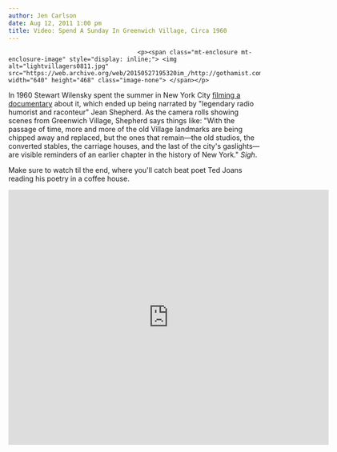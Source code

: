 ```yaml
---
author: Jen Carlson
date: Aug 12, 2011 1:00 pm
title: Video: Spend A Sunday In Greenwich Village, Circa 1960
---
```


	
										<p><span class="mt-enclosure mt-enclosure-image" style="display: inline;"> <img alt="lightvillagers0811.jpg" src="https://web.archive.org/web/20150527195320im_/http://gothamist.com/attachments/arts_jen/lightvillagers0811.jpg" width="640" height="468" class="image-none"> </span></p>

<p>In 1960 Stewart Wilensky spent the summer in New York City <a href="https://web.archive.org/web/20150527195320/http://seanwilentz.com/2010/08/05/greenwich-village-sunday-1960/">filming a documentary</a> about it, which ended up being narrated by &quot;legendary radio humorist and raconteur&quot; Jean Shepherd. As the camera rolls showing scenes from Greenwich Village, Shepherd says things like: &quot;With the passage of time, more and more of the old Village landmarks are being chipped away and replaced, but the ones that remain&#x2014;the old studios, the converted stables, the carriage houses, and the last of the city&apos;s gaslights&#x2014;are visible reminders of an earlier chapter in the history of New York.&quot; <em>Sigh</em>.</p>

<p>Make sure to watch til the end, where you&apos;ll catch beat poet Ted Joans reading his poetry in a coffee house.</p>

<p><iframe width="640" height="510" src="https://web.archive.org/web/20150527195320if_/http://www.youtube.com/embed/axkC9ifSWys" frameborder="0" allowfullscreen></iframe></p>					
										
									
				